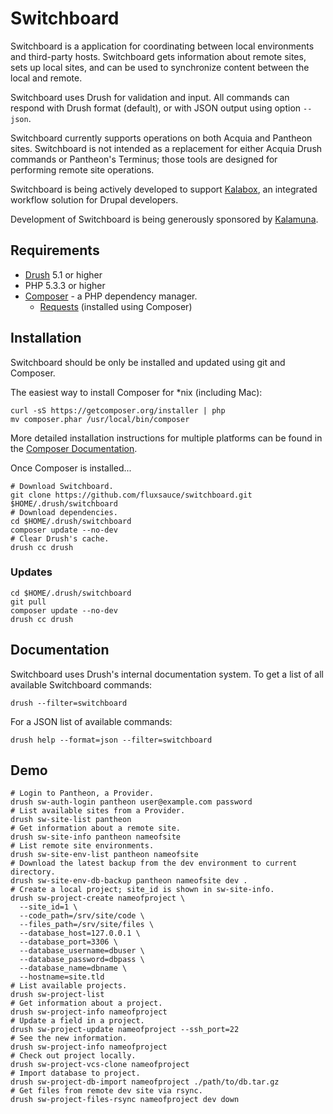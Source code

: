 # Switchboard

Switchboard is a application for coordinating between local environments and
third-party hosts. Switchboard gets information about remote sites, sets up
local sites, and can be used to synchronize content between the local and
remote.

Switchboard uses Drush for validation and input. All commands can respond with
Drush format (default), or with JSON output using option ````--json````.

Switchboard currently supports operations on both Acquia and Pantheon sites.
Switchboard is not intended as a replacement for either Acquia Drush commands or
Pantheon's Terminus; those tools are designed for performing remote site
operations.

Switchboard is being actively developed to support
[Kalabox](http://www.kalamuna.com/products/kalabox/), an integrated workflow
solution for Drupal developers.

Development of Switchboard is being generously sponsored by
[Kalamuna](http://www.kalamuna.com).

## Requirements

* [Drush](https://github.com/drush-ops/drush) 5.1 or higher
* PHP 5.3.3 or higher
* [Composer](http://getcomposer.org) - a PHP dependency manager.
    * [Requests](https://github.com/rmccue/Requests) (installed using Composer)

## Installation

Switchboard should be only be installed and updated using git and Composer.

The easiest way to install Composer for *nix (including Mac):

    curl -sS https://getcomposer.org/installer | php
    mv composer.phar /usr/local/bin/composer

More detailed installation instructions for multiple platforms can be found in
the [Composer Documentation](http://getcomposer.org/doc/00-intro.md).

Once Composer is installed...

    # Download Switchboard.
    git clone https://github.com/fluxsauce/switchboard.git $HOME/.drush/switchboard
    # Download dependencies.
    cd $HOME/.drush/switchboard
    composer update --no-dev
    # Clear Drush's cache.
    drush cc drush

### Updates

    cd $HOME/.drush/switchboard
    git pull
    composer update --no-dev
    drush cc drush

## Documentation

Switchboard uses Drush's internal documentation system. To get a list of all
available Switchboard commands:

    drush --filter=switchboard

For a JSON list of available commands:

    drush help --format=json --filter=switchboard

## Demo

    # Login to Pantheon, a Provider.
    drush sw-auth-login pantheon user@example.com password
    # List available sites from a Provider.
    drush sw-site-list pantheon
    # Get information about a remote site.
    drush sw-site-info pantheon nameofsite
    # List remote site environments.
    drush sw-site-env-list pantheon nameofsite
    # Download the latest backup from the dev environment to current directory.
    drush sw-site-env-db-backup pantheon nameofsite dev .
    # Create a local project; site_id is shown in sw-site-info.
    drush sw-project-create nameofproject \
      --site_id=1 \
      --code_path=/srv/site/code \
      --files_path=/srv/site/files \
      --database_host=127.0.0.1 \
      --database_port=3306 \
      --database_username=dbuser \
      --database_password=dbpass \
      --database_name=dbname \
      --hostname=site.tld
    # List available projects.
    drush sw-project-list
    # Get information about a project.
    drush sw-project-info nameofproject
    # Update a field in a project.
    drush sw-project-update nameofproject --ssh_port=22
    # See the new information.
    drush sw-project-info nameofproject
    # Check out project locally.
    drush sw-project-vcs-clone nameofproject
    # Import database to project.
    drush sw-project-db-import nameofproject ./path/to/db.tar.gz
    # Get files from remote dev site via rsync.
    drush sw-project-files-rsync nameofproject dev down
